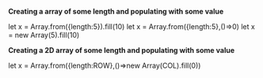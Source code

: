 **Creating a array of some length and populating with some value**

let x = Array.from({length:5}).fill(10)
let x = Array.from({length:5},()=>0)
let x = new Array(5).fill(10)


**Creating a 2D array of some length and populating with some value**

let x = Array.from({length:ROW},()=>new Array(COL).fill(0))
